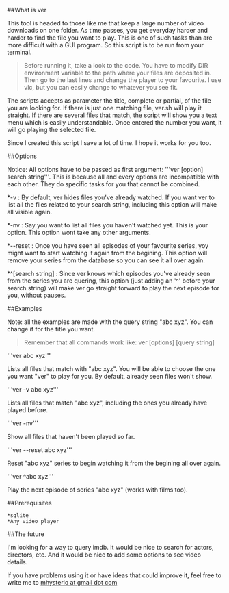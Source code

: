 ##What is ver

This tool is headed to those like me that keep a large number of video downloads on one folder. As time passes, you get everyday harder and harder to find the file you want to play. This is one of such tasks than are more difficult with a GUI program. So this script is to be run from your terminal.

>Before running it, take a look to the code. You have to modify DIR environment variable to the path where your files are deposited in. Then go to the last lines and change the player to your favourite. I use vlc, but you can easily change to whatever you see fit.

The scripts accepts as parameter the title, complete or partial, of the file you are looking for. If there is just one matching file, ver.sh will play it straight. If there are several files that match, the script will show you a text menu which is easily understandable. Once entered the number you want, it will go playing the selected file.

Since I created this script I save a lot of time. I hope it works for you too.

##Options

Notice: All options have to be passed as first argument: '''ver [option] search string'''. This is because all and every options are incompatible with each other. They do specific tasks for you that cannot be combined.

*-v : By default, ver hides files you've already watched. If you want ver to list all the files related to your search string, including this option will make all visible again.

*-nv : Say you want to list all files you haven't watched yet. This is your option. This option wont take any other arguments.

*--reset : Once you have seen all episodes of your favourite series, yoy might want to start watching it again from the begining. This option will remove your series from the database so you can see it all over again.

*^[search string] : Since ver knows which episodes you've already seen from the series you are quering, this option (just adding an '^' before your search string) will make ver go straight forward to play the next episode for you, without pauses.

##Examples

Note: all the examples are made with the query string "abc xyz". You can change if for the title you want.

>Remember that all commands work like: ver \[options\] \[query string\]

'''ver abc xyz'''

Lists all files that match with "abc xyz". You will be able to choose the one you want "ver" to play for you. By default, already seen files won't show.


'''ver -v abc xyz'''

Lists all files that match "abc xyz", including the ones you already have played before.


'''ver -nv'''

Show all files that haven't been played so far.


'''ver --reset abc xyz'''

Reset "abc xyz" series to begin watching it from the begining all over again.


'''ver ^abc xyz'''

Play the next episode of series "abc xyz" (works with films too).

##Prerequisites

	*sqlite
	*Any video player

##The future

I'm looking for a way to query imdb. It would be nice to search for actors, directors, etc. And it would be nice to add some options to see video details.

If you have problems using it or have ideas that could improve it, feel free to write me to <a href="mailto:mhysterio@gmail.com">mhysterio at gmail dot com</a>